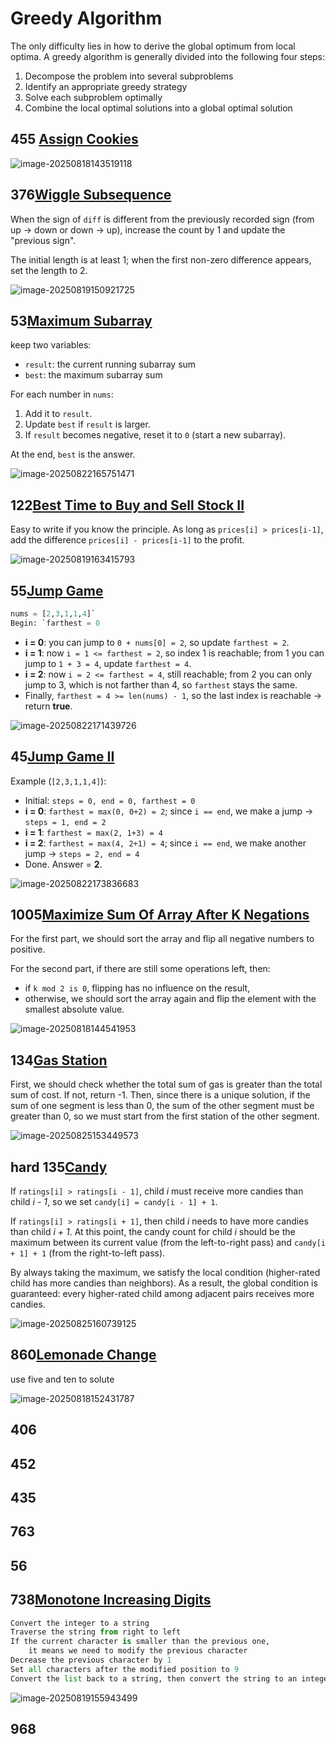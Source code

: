 # Greedy Algorithm

The only difficulty lies in how to derive the global optimum from local optima.
 A greedy algorithm is generally divided into the following four steps:

1. Decompose the problem into several subproblems
2. Identify an appropriate greedy strategy
3. Solve each subproblem optimally
4. Combine the local optimal solutions into a global optimal solution



## 455 [Assign Cookies](https://leetcode.com/problems/assign-cookies/)

![image-20250818143519118](assets/image-20250818143519118.png)



## 376[Wiggle Subsequence](https://leetcode.com/problems/wiggle-subsequence/)

When the sign of `diff` is different from the previously recorded sign (from up → down or down → up), increase the count by 1 and update the "previous sign".

The initial length is at least 1; when the first non-zero difference appears, set the length to 2.

![image-20250819150921725](assets/image-20250819150921725.png)



## 53[Maximum Subarray](https://leetcode.com/problems/maximum-subarray/)

keep two variables:

- `result`: the current running subarray sum
- `best`: the maximum subarray sum

For each number in `nums`:

1. Add it to `result`.
2. Update `best` if `result` is larger.
3. If `result` becomes negative, reset it to `0` (start a new subarray).

At the end, `best` is the answer.

![image-20250822165751471](assets/image-20250822165751471.png)



## 122[Best Time to Buy and Sell Stock II](https://leetcode.com/problems/best-time-to-buy-and-sell-stock-ii/)

Easy to write if you know the principle.
 As long as `prices[i] > prices[i-1]`, add the difference `prices[i] - prices[i-1]` to the profit.

![image-20250819163415793](assets/image-20250819163415793.png)



## 55[Jump Game](https://leetcode.com/problems/jump-game/)

```python
nums = [2,3,1,1,4]`
Begin: `farthest = 0
```

- **i = 0**: you can jump to `0 + nums[0] = 2`, so update `farthest = 2`.
- **i = 1**: now `i = 1 <= farthest = 2`, so index 1 is reachable; from 1 you can jump to `1 + 3 = 4`, update `farthest = 4`.
- **i = 2**: now `i = 2 <= farthest = 4`, still reachable; from 2 you can only jump to 3, which is not farther than 4, so `farthest` stays the same.
- Finally, `farthest = 4 >= len(nums) - 1`, so the last index is reachable → return **true**.

![image-20250822171439726](assets/image-20250822171439726.png)



## 45[Jump Game II](https://leetcode.com/problems/jump-game-ii/)

Example (`[2,3,1,1,4]`):

- Initial: `steps = 0, end = 0, farthest = 0`
- **i = 0**: `farthest = max(0, 0+2) = 2`; since `i == end`, we make a jump → `steps = 1, end = 2`
- **i = 1**: `farthest = max(2, 1+3) = 4`
- **i = 2**: `farthest = max(4, 2+1) = 4`; since `i == end`, we make another jump → `steps = 2, end = 4`
- Done. Answer = **2**.

![image-20250822173836683](assets/image-20250822173836683.png)

## 1005[Maximize Sum Of Array After K Negations](https://leetcode.com/problems/maximize-sum-of-array-after-k-negations/)

For the first part, we should sort the array and flip all negative numbers to positive.

For the second part, if there are still some operations left, then:

- if `k mod 2 is 0`, flipping has no influence on the result,
- otherwise, we should sort the array again and flip the element with the smallest absolute value.

![image-20250818144541953](assets/image-20250818144541953.png)



## 134[Gas Station](https://leetcode.com/problems/gas-station/)

First, we should check whether the total sum of gas is greater than the total sum of cost. If not, return -1.
 Then, since there is a unique solution, if the sum of one segment is less than 0, the sum of the other segment must be greater than 0, so we must start from the first station of the other segment.

![image-20250825153449573](assets/image-20250825153449573.png)

## hard 135[Candy](https://leetcode.com/problems/candy/)

If `ratings[i] > ratings[i - 1]`, child *i* must receive more candies than child *i - 1*, so we set
 `candy[i] = candy[i - 1] + 1`.

If `ratings[i] > ratings[i + 1]`, then child *i* needs to have more candies than child *i + 1*. At this point, the candy count for child *i* should be the maximum between its current value (from the left-to-right pass) and `candy[i + 1] + 1` (from the right-to-left pass).

By always taking the maximum, we satisfy the local condition (higher-rated child has more candies than neighbors). As a result, the global condition is guaranteed: every higher-rated child among adjacent pairs receives more candies.

![image-20250825160739125](assets/image-20250825160739125.png)

## 860[Lemonade Change](https://leetcode.com/problems/lemonade-change/)

use five and ten to solute

![image-20250818152431787](assets/image-20250818152431787.png)



## 406





## 452



## 435



## 763



## 56





## 738[Monotone Increasing Digits](https://leetcode.com/problems/monotone-increasing-digits/)

```python
Convert the integer to a string
Traverse the string from right to left
If the current character is smaller than the previous one, 
	it means we need to modify the previous character
Decrease the previous character by 1
Set all characters after the modified position to 9
Convert the list back to a string, then convert the string to an integer and return it
```

![image-20250819155943499](assets/image-20250819155943499.png)

## 

## 968





## 
